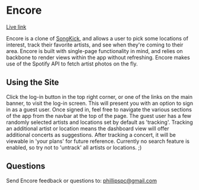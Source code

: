 # Encore

[Live link](http://www.encore.audio)

Encore is a clone of [SongKick](http://www.songkick.com), and allows a user to pick some
locations of interest, track their favorite artists, and see when they're coming
to their area. Encore is built with single-page functionality in mind, and relies
on backbone to render views within the app without refreshing. Encore makes use
of the Spotify API to fetch artist photos on the fly.

## Using the Site
Click the log-in button in the top right corner, or one of the links on the main
banner, to visit the log-in screen. This will present you with an option to sign
in as a guest user. Once signed in, feel free to navigate the various sections
of the app from the navbar at the top of the page. The guest user has a few
randomly selected artists and locations set by default as 'tracking'. Tracking
an additional artist or location means the dashboard view will offer additional
concerts as suggestions. After tracking a concert, it will be viewable in 'your
plans' for future reference. Currently no search feature is enabled, so try not
to 'untrack' all artists or locations. ;)

## Questions
Send Encore feedback or questions to: [phillipspc@gmail.com](mailto:phillipspc@gmail.com)
